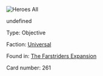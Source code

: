 
![Heroes All](https://warhammerunderworlds.com/wp-content/uploads/sites/6/2018/03/261_ENG.png)

undefined

Type: Objective

Faction: [Universal](/factions/universal.md)

Found in: [The Farstriders Expansion](/locations/the-farstriders-expansion.md)

Card number: 261
